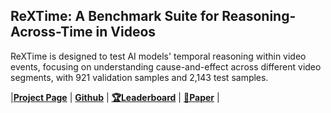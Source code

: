 ## ReXTime: A Benchmark Suite for Reasoning-Across-Time in Videos

ReXTime is designed to test AI models' temporal reasoning within video events, focusing on understanding cause-and-effect across different video segments, with 921 validation samples and 2,143 test samples.

|[**Project Page**](https://rextime.github.io/) | [**Github**](https://github.com/ReXTime/ReXTime) | [**🏆Leaderboard**](https://eval.ai/web/challenges/challenge-page/2326/overview) | [**📖Paper**]() |

<!--
**GTR-Benchmark/GTR-Benchmark** is a ✨ _special_ ✨ repository because its `README.md` (this file) appears on your GitHub profile.

Here are some ideas to get you started:

- 🔭 I’m currently working on ...
- 🌱 I’m currently learning ...
- 👯 I’m looking to collaborate on ...
- 🤔 I’m looking for help with ...
- 💬 Ask me about ...
- 📫 How to reach me: ...
- 😄 Pronouns: ...
- ⚡ Fun fact: ...
-->

